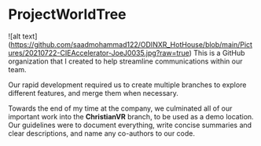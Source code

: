 # ProjectWorldTree



![alt text] (https://github.com/saadmohammad122/ODINXR_HotHouse/blob/main/Pictures/20210722-CIEAccelerator-JoeJ0035.jpg?raw=true)
This is a GitHub organization that I created to help streamline communications within our team. 

Our rapid development required us to create multiple branches to explore different features, and merge them when necessary. 

Towards the end of my time at the company, we culminated all of our important work into the **ChristianVR** branch, to be used as a demo location.
Our guidelines were to document everything, write concise summaries and clear descriptions, and name any co-authors to our code. 


